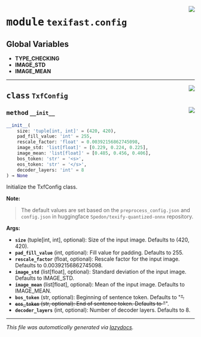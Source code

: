 <!-- markdownlint-disable -->

<a href="../src/texifast/config.py#L0"><img align="right" style="float:right;" src="https://img.shields.io/badge/-source-cccccc?style=flat-square"></a>

# <kbd>module</kbd> `texifast.config`




**Global Variables**
---------------
- **TYPE_CHECKING**
- **IMAGE_STD**
- **IMAGE_MEAN**


---

<a href="../src/texifast/config.py#L14"><img align="right" style="float:right;" src="https://img.shields.io/badge/-source-cccccc?style=flat-square"></a>

## <kbd>class</kbd> `TxfConfig`




<a href="../src/texifast/config.py#L15"><img align="right" style="float:right;" src="https://img.shields.io/badge/-source-cccccc?style=flat-square"></a>

### <kbd>method</kbd> `__init__`

```python
__init__(
    size: 'tuple[int, int]' = (420, 420),
    pad_fill_value: 'int' = 255,
    rescale_factor: 'float' = 0.00392156862745098,
    image_std: 'list[float]' = [0.229, 0.224, 0.225],
    image_mean: 'list[float]' = [0.485, 0.456, 0.406],
    bos_token: 'str' = '<s>',
    eos_token: 'str' = '</s>',
    decoder_layers: 'int' = 8
) → None
```

Initialize the TxfConfig class. 



**Note:**

> The default values are set based on the `preprocess_config.json` and `config.json` in huggingface `Spedon/texify-quantized-onnx` repository. 
>

**Args:**
 
 - <b>`size`</b> (tuple[int, int], optional):  Size of the input image. Defaults to (420, 420). 
 - <b>`pad_fill_value`</b> (int, optional):  Fill value for padding. Defaults to 255. 
 - <b>`rescale_factor`</b> (float, optional):  Rescale factor for the input image. Defaults to 0.00392156862745098. 
 - <b>`image_std`</b> (list[float], optional):  Standard deviation of the input image. Defaults to IMAGE_STD. 
 - <b>`image_mean`</b> (list[float], optional):  Mean of the input image. Defaults to IMAGE_MEAN. 
 - <b>`bos_token`</b> (str, optional):  Beginning of sentence token. Defaults to "<s>". 
 - <b>`eos_token`</b> (str, optional):  End of sentence token. Defaults to "</s>". 
 - <b>`decoder_layers`</b> (int, optional):  Number of decoder layers. Defaults to 8. 







---

_This file was automatically generated via [lazydocs](https://github.com/ml-tooling/lazydocs)._
